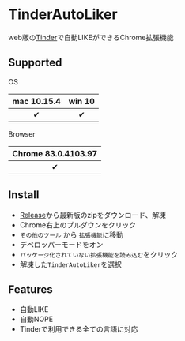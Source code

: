 # TinderAutoLiker
web版の[Tinder](https://tinder.com/ "Tinder")で自動LIKEができるChrome拡張機能

## Supported

OS

|mac 10.15.4| win 10 | 
|:----------:|:-----------:|
|✔︎|✔︎|

Browser

|Chrome 83.0.4103.97|
|:----------:|
|✔︎||


## Install
* [Release](https://github.com/miya/TinderAutoLiker/releases/, "github release")から最新版のzipをダウンロード、解凍
* Chrome右上のプルダウンをクリック
* `その他のツール` から `拡張機能`に移動
* デベロッパーモードをオン
* `パッケージ化されていない拡張機能を読み込む`をクリック
* 解凍した`TinderAutoLiker`を選択

## Features
 * 自動LIKE 
 * 自動NOPE
 * Tinderで利用できる全ての言語に対応
 